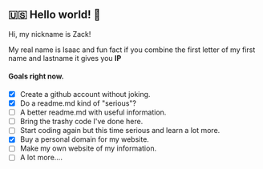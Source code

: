 ## 🇺🇸 Hello world! 👋

  Hi, my nickname is Zack!
  
My real name is Isaac and fun fact if you combine the first letter of my first name and lastname it gives you **IP**


#### Goals right now.

- [x] Create a github account without joking.
- [X] Do a readme.md kind of "serious"?
- [ ] A better readme.md with useful information.
- [ ] Bring the trashy code I've done here.
- [ ] Start coding again but this time serious and learn a lot more.
- [X] Buy a personal domain for my website.
- [ ] Make my own website of my information.
- [ ] A lot more.... 
